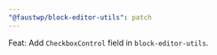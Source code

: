 ```yaml
---
"@faustwp/block-editor-utils": patch
---
```


Feat: Add `CheckboxControl` field in `block-editor-utils`.

